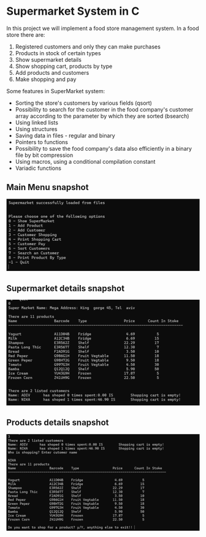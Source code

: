 # Supermarket System in C

In this project we will implement a food store management system.
In a food store there are:
1. Registered customers and only they can make purchases
2. Products in stock of certain types
3. Show supermarket details
4. Show shopping cart, products by type
5. Add products and customers
6. Make shopping and pay

Some features in SuperMarket system:
- Sorting the store's customers by various fields (qsort)
- Possibility to search for the customer in the food company's customer array according to the parameter by which they are sorted (bsearch)
- Using linked lists
- Using structures
- Saving data in files - regular and binary
- Pointers to functions
- Possibility to save the food company's data also efficiently in a binary file by bit compression
- Using macros, using a conditional compilation constant
- Variadic functions

## Main Menu snapshot
![Example](images_/main_menu)

## Supermarket details snapshot
![Example](images_/market_details)

## Products details snapshot
![Example](images_/market_products)
